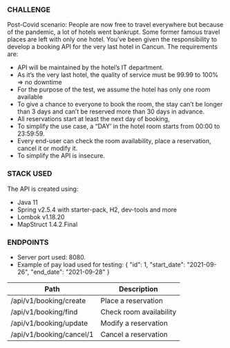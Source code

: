 ### CHALLENGE
Post-Covid scenario:
People are now free to travel everywhere but because of the pandemic, a lot of hotels went bankrupt. Some former famous travel places are left with only one hotel.
You’ve been given the responsibility to develop a booking API for the very last hotel in Cancun.
The requirements are:
- API will be maintained by the hotel’s IT department.
- As it’s the very last hotel, the quality of service must be 99.99 to 100% => no downtime
- For the purpose of the test, we assume the hotel has only one room available
- To give a chance to everyone to book the room, the stay can’t be longer than 3 days and can’t be reserved more than 30 days in advance.
- All reservations start at least the next day of booking,
- To simplify the use case, a “DAY’ in the hotel room starts from 00:00 to 23:59:59.
- Every end-user can check the room availability, place a reservation, cancel it or modify it.
- To simplify the API is insecure.

### STACK USED

The API is created using:
- Java 11
- Spring v2.5.4 with starter-pack, H2, dev-tools and more
- Lombok v1.18.20
- MapStruct 1.4.2.Final

### ENDPOINTS

- Server port used: 8080.
- Example of pay load used for testing:
{
	"id": 1,
	"start_date": "2021-09-26",
	"end_date": "2021-09-28"
}

| Path | Description |
| ------------ | ------------ |
| /api/v1/booking/create | Place a reservation |
| /api/v1/booking/find | Check room availability |
| /api/v1/booking/update | Modify a reservation |
| /api/v1/booking/cancel/1| Cancel a reservation |
